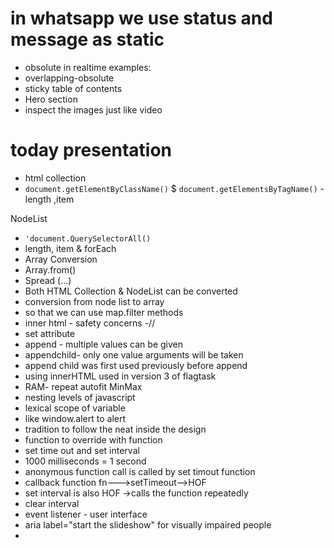 # in whatsapp we use  status and message as static
- obsolute in realtime examples:
- overlapping-obsolute
- sticky table of  contents
- Hero section
- inspect the images just like video
# today presentation
- html collection
- `document.getElementByClassName()` $ `document.getElementsByTagName()`
-length ,item

NodeList
- `'document.QuerySelectorAll()`
- length, item & forEach
- Array Conversion
- Array.from()
- Spread (...)
- Both HTML Collection & NodeList can be converted
- conversion from  node list to array
- so that we can use map.filter methods
- inner html - safety  concerns
-//<!XSS -type of attack- assignment//--!>
- set attribute 
- append - multiple values can be given
- appendchild- only one value arguments will be taken
- append child was first used previously before append
- using innerHTML used in version 3 of flagtask
- RAM- repeat autofit MinMax
- nesting levels of javascript
- lexical scope of variable
- like window.alert to alert
- tradition to follow the neat inside the design
- function to override with function
- set time out and set interval
- 1000 milliseconds = 1 second
- anonymous function call  is called by set timout function
- callback function fn--->setTimeout-->HOF
- set interval is also HOF ->calls the function repeatedly
- clear interval
- event listener - user interface 
- aria label="start the slideshow" for  visually impaired people
-
